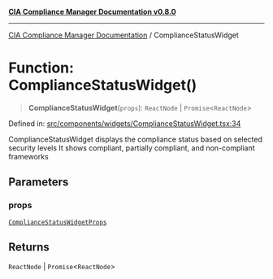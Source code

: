 [**CIA Compliance Manager Documentation v0.8.0**](../README.md)

***

[CIA Compliance Manager Documentation](../globals.md) / ComplianceStatusWidget

# Function: ComplianceStatusWidget()

> **ComplianceStatusWidget**(`props`): `ReactNode` \| `Promise`\<`ReactNode`\>

Defined in: [src/components/widgets/ComplianceStatusWidget.tsx:34](https://github.com/Hack23/cia-compliance-manager/blob/fa2f95f029cdcd192b3882a37d0d34753edcd349/src/components/widgets/ComplianceStatusWidget.tsx#L34)

ComplianceStatusWidget displays the compliance status based on selected security levels
It shows compliant, partially compliant, and non-compliant frameworks

## Parameters

### props

[`ComplianceStatusWidgetProps`](../interfaces/ComplianceStatusWidgetProps.md)

## Returns

`ReactNode` \| `Promise`\<`ReactNode`\>
